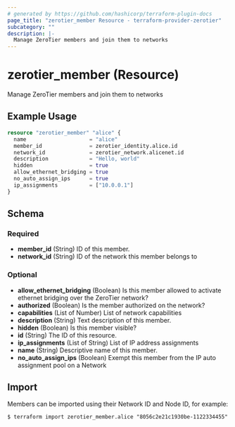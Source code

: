 ```yaml
---
# generated by https://github.com/hashicorp/terraform-plugin-docs
page_title: "zerotier_member Resource - terraform-provider-zerotier"
subcategory: ""
description: |-
  Manage ZeroTier members and join them to networks
---
```


# zerotier_member (Resource)

Manage ZeroTier members and join them to networks

## Example Usage

```terraform
resource "zerotier_member" "alice" {
  name                    = "alice"
  member_id               = zerotier_identity.alice.id
  network_id              = zerotier_network.alicenet.id
  description             = "Hello, world"
  hidden                  = true
  allow_ethernet_bridging = true
  no_auto_assign_ips      = true
  ip_assignments          = ["10.0.0.1"]
}
```

<!-- schema generated by tfplugindocs -->
## Schema

### Required

- **member_id** (String) ID of this member.
- **network_id** (String) ID of the network this member belongs to

### Optional

- **allow_ethernet_bridging** (Boolean) Is this member allowed to activate ethernet bridging over the ZeroTier network?
- **authorized** (Boolean) Is the member authorized on the network?
- **capabilities** (List of Number) List of network capabilities
- **description** (String) Text description of this member.
- **hidden** (Boolean) Is this member visible?
- **id** (String) The ID of this resource.
- **ip_assignments** (List of String) List of IP address assignments
- **name** (String) Descriptive name of this member.
- **no_auto_assign_ips** (Boolean) Exempt this member from the IP auto assignment pool on a Network



## Import

Members can be imported using their Network ID and Node ID, for example:

```
$ terraform import zerotier_member.alice "8056c2e21c1930be-1122334455"
```
